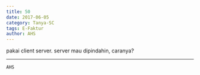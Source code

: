 ```yaml
---
title: 50
date: 2017-06-05
category: Tanya-SC
tags: E-Faktur
author: AHS
---
```


pakai client server. server mau dipindahin, caranya?

---



`AHS`
